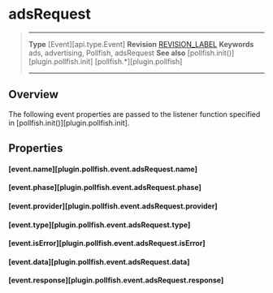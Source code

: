 # adsRequest

> --------------------- ------------------------------------------------------------------------------------------
> __Type__              [Event][api.type.Event]
> __Revision__          [REVISION_LABEL](REVISION_URL)
> __Keywords__          ads, advertising, Pollfish, adsRequest
> __See also__			[pollfish.init()][plugin.pollfish.init]
>						[pollfish.*][plugin.pollfish]
> --------------------- ------------------------------------------------------------------------------------------

## Overview

The following event properties are passed to the listener function specified in [pollfish.init()][plugin.pollfish.init].


## Properties

#### [event.name][plugin.pollfish.event.adsRequest.name]

#### [event.phase][plugin.pollfish.event.adsRequest.phase]

#### [event.provider][plugin.pollfish.event.adsRequest.provider]

#### [event.type][plugin.pollfish.event.adsRequest.type]

#### [event.isError][plugin.pollfish.event.adsRequest.isError]

#### [event.data][plugin.pollfish.event.adsRequest.data]

#### [event.response][plugin.pollfish.event.adsRequest.response]
